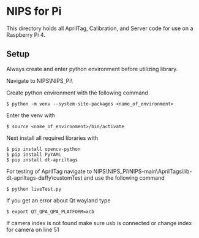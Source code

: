 # NIPS for Pi
This directory holds all AprilTag, Calibration, and Server code for use on a Raspberry Pi 4.

## Setup
Always create and enter python environment before utilizing library.

Navigate to 
NIPS\NIPS_Pi\

Create python environment with the following command
```
$ python -m venv --system-site-packages <name_of_environment>
```
Enter the venv with
```
$ source <name_of_environment>/bin/activate
```
Next install all required libraries with
```
$ pip install opencv-python
$ pip install PyYAML
$ pip install dt-apriltags
```

For testing of AprilTag navigate to 
NIPS\NIPS_Pi\NIPS-main\AprilTags\lib-dt-apriltags-daffy\customTest
and use the following command
```
$ python liveTest.py
```
If you get an error about Qt wayland type
```
$ export QT_QPA_QPA_PLATFORM=xcb
```

If camera index is not found make sure usb is connected or change index for camera on line 51
